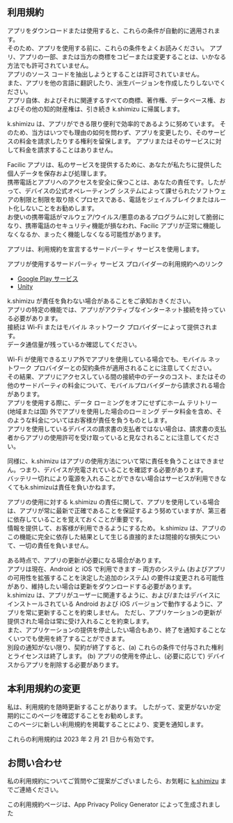 ## 利用規約  
アプリをダウンロードまたは使用すると、これらの条件が自動的に適用されます。  
そのため、アプリを使用する前に、これらの条件をよくお読みください。 アプリ、アプリの一部、または当方の商標をコピーまたは変更することは、いかなる方法でも許可されていません。   
アプリのソース コードを抽出しようとすることは許可されていません。  
また、アプリを他の言語に翻訳したり、派生バージョンを作成したりしないでください。   
アプリ自体、およびそれに関連するすべての商標、著作権、データベース権、およびその他の知的財産権は、引き続き k.shimizu に帰属します。  
  
k.shimizu は、アプリができる限り便利で効率的であるように努めています。 そのため、当方はいつでも理由の如何を問わず、アプリを変更したり、そのサービスの料金を請求したりする権利を留保します。 アプリまたはそのサービスに対して料金を請求することはありません。  
  
Facilic アプリは、私のサービスを提供するために、あなたが私たちに提供した個人データを保存および処理します。  
携帯電話とアプリへのアクセスを安全に保つことは、あなたの責任です。したがって、デバイスの公式オペレーティング システムによって課せられたソフトウェアの制限と制限を取り除くプロセスである、電話をジェイルブレイクまたはルート化しないことをお勧めします。  
お使いの携帯電話がマルウェア/ウイルス/悪意のあるプログラムに対して脆弱になり、携帯電話のセキュリティ機能が損なわれ、Facilic アプリが正常に機能しなくなるか、まったく機能しなくなる可能性があります。  
  
アプリは、利用規約を宣言するサードパーティ サービスを使用します。  
  
アプリが使用するサードパーティ サービス プロバイダーの利用規約へのリンク  
  
* [Google Play サービス](https://policies.google.com/terms)
* [Unity](https://unity3d.com/legal/terms-of-service)  
  
k.shimizu が責任を負わない場合があることをご承知おきください。   
アプリの特定の機能では、アプリがアクティブなインターネット接続を持っている必要があります。  
接続は Wi-Fi またはモバイル ネットワーク プロバイダーによって提供されます。  
データ通信量が残っているか確認してください。  
  
Wi-Fi が使用できるエリア外でアプリを使用している場合でも、モバイル ネットワーク プロバイダーとの契約条件が適用されることに注意してください。  
その結果、アプリにアクセスしている間の接続中のデータのコスト、またはその他のサードパーティの料金について、モバイルプロバイダーから請求される場合があります。  
アプリを使用する際に、データ ローミングをオフにせずにホーム テリトリー (地域または国) 外でアプリを使用した場合のローミング データ料金を含め、そのような料金についてはお客様が責任を負うものとします。  
アプリを使用しているデバイスの請求書の支払者ではない場合は、請求書の支払者からアプリの使用許可を受け取っていると見なされることに注意してください。

同様に、k.shimizu はアプリの使用方法について常に責任を負うことはできません。つまり、デバイスが充電されていることを確認する必要があります。  
バッテリー切れにより電源を入れることができない場合はサービスが利用できなくてもk.shimizuは責任を負いかねます。  
  
アプリの使用に対する k.shimizu の責任に関して、アプリを使用している場合は、アプリが常に最新で正確であることを保証するよう努めていますが、第三者に依存していることを覚えておくことが重要です。  
情報を提供して、お客様が利用できるようにするため。 k.shimizu は、アプリのこの機能に完全に依存した結果として生じる直接的または間接的な損失について、一切の責任を負いません。  
  
ある時点で、アプリの更新が必要になる場合があります。  
アプリは現在、Android と iOS で利用できます – 両方のシステム (およびアプリの可用性を拡張することを決定した追加のシステム) の要件は変更される可能性があり、維持したい場合は更新をダウンロードする必要があります。  
k.shimizu は、アプリがユーザーに関連するように、および/またはデバイスにインストールされている Android および iOS バージョンで動作するように、アプリを常に更新することを約束しません。 ただし、アプリケーションの更新が提供された場合は常に受け入れることを約束します。  
また、アプリケーションの提供を停止したい場合もあり、終了を通知することなくいつでも使用を終了することができます。  
別段の通知がない限り、契約が終了すると、(a) これらの条件で付与された権利とライセンスは終了します。 (b) アプリの使用を停止し、(必要に応じて) デバイスからアプリを削除する必要があります。  
  
## 本利用規約の変更  
  
私は、利用規約を随時更新することがあります。 したがって、変更がないか定期的にこのページを確認することをお勧めします。   
このページに新しい利用規約を掲載することにより、変更を通知します。  
  
これらの利用規約は 2023 年 2 月 21 日から有効です。  
  
## お問い合わせ  
  
私の利用規約についてご質問やご提案がございましたら、お気軽に [k.shimizu](support@trid-ltd.com) までご連絡ください。

この利用規約ページは、App Privacy Policy Generator によって生成されました
